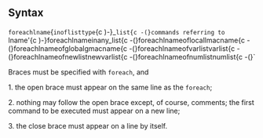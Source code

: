 ## Syntax

`foreachlname`{`inoflisttype`<span
options=")-">{c
)-}_`list{c -(}commands referring to  `lname'{c )-}foreachlnameinany_list{c -(}foreachlnameoflocallmacname{c -(}foreachlnameofglobalgmacname{c -(}foreachlnameofvarlistvarlist{c -(}foreachlnameofnewlistnewvarlist{c -(}foreachlnameofnumlistnumlist{c -(}`

Braces must be specified with `foreach`, and

1\. the open brace must appear on the same line as the `foreach`;

2\. nothing may follow the open brace except, of course, comments; the
first command to be executed must appear on a new line;

3\. the close brace must appear on a line by itself.
